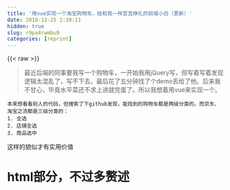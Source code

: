 ```yaml
---
title: '用vue实现一个淘宝购物车，给和我一样苦苦挣扎的前端小白（更新）' 
date: 2018-12-25 2:30:11
hidden: true
slug: r9pa4rwmbu9
categories: [reprint]
---
```


{{< raw >}}

                    
<blockquote><p>最近后端的同事要我写一个购物车，一开始我用jQuery写，但写着写着发现逻辑太混乱了，写不下去。最后花了五分钟找了个demo丢给了他。后来我不甘心，毕竟水平菜还不求上进就完蛋了。所以我想着用vue来实现一个。</p></blockquote>
<div class="widget-codetool" style="display:none;">
      <div class="widget-codetool--inner">
      <span class="selectCode code-tool" data-toggle="tooltip" data-placement="top" title="" data-original-title="全选"></span>
      <span type="button" class="copyCode code-tool" data-toggle="tooltip" data-placement="top" data-clipboard-text="本来想看看别人的代码，但搜索了下github发现，能找到的购物车都是两级分类的。而京东、淘宝之流都是三级分类的：  
1. 全选        
2. 店铺全选  
3. 商品选中   " title="" data-original-title="复制"></span>
      <span type="button" class="saveToNote code-tool" data-toggle="tooltip" data-placement="top" title="" data-original-title="放进笔记"></span>
      </div>
      </div><pre class="hljs markdown"><code>本来想看看别人的代码，但搜索了下github发现，能找到的购物车都是两级分类的。而京东、淘宝之流都是三级分类的：  
<span class="hljs-bullet">1. </span>全选        
<span class="hljs-bullet">2. </span>店铺全选  
<span class="hljs-bullet">3. </span>商品选中   </code></pre>
<p>这样的貌似才有实用价值</p>
<h1 id="articleHeader0">html部分，不过多赘述</h1>
<div class="widget-codetool" style="display:none;">
      <div class="widget-codetool--inner">
      <span class="selectCode code-tool" data-toggle="tooltip" data-placement="top" title="" data-original-title="全选"></span>
      <span type="button" class="copyCode code-tool" data-toggle="tooltip" data-placement="top" data-clipboard-text="<div id=&quot;cart&quot;>
    <section class=&quot;cartMain&quot;>
        <div class=&quot;cartMain_hd&quot;>
            <ul class=&quot;order_lists cartTop&quot;>
                <li class=&quot;list_chk&quot;>
                    <!--所有商品全选-->
                    <input type=&quot;checkbox&quot; id=&quot;all&quot; class=&quot;whole_check&quot;>
                    <label for=&quot;all&quot; :class=&quot;fetchData.status?'mark':''&quot; @click=&quot;cartchoose()&quot;></label>
                    全选
                </li>
                <li class=&quot;list_con&quot;>商品信息</li>
                <li class=&quot;list_info&quot;>商品参数</li>
                <li class=&quot;list_price&quot;>单价</li>
                <li class=&quot;list_amount&quot;>数量</li>
                <li class=&quot;list_sum&quot;>金额</li>
                <li class=&quot;list_op&quot;>操作</li>
               
            </ul>
        </div>

         <div class=&quot;cartBox&quot; v-for=&quot;item in fetchData.list&quot; key=&quot;index&quot;>
            <div class=&quot;shop_info&quot;>
                <div class=&quot;all_check&quot;>
                    <input type=&quot;checkbox&quot; id=&quot;shop_a&quot; class=&quot;shopChoice&quot;>
                    <label for=&quot;shop_a&quot; class=&quot;shop&quot; :class=&quot;item.check?'mark':''&quot; @click=&quot;shopchoose(item)&quot;></label>
                </div>
                <div class=&quot;shop_name&quot;>
                    店铺：<a href=&quot;javascript:;&quot;>"{{"item.shop_name"}}"</a>
                </div>
            </div>
            <div class=&quot;order_content&quot;>
                <ul class=&quot;order_lists&quot; v-for=&quot;pro in item.products&quot;>
                    <li class=&quot;list_chk&quot;>
                        <input type=&quot;checkbox&quot; id=&quot;checkbox_2&quot; class=&quot;son_check&quot;>
                        <label for=&quot;checkbox_2&quot; :class=&quot;pro.checked?'mark':''&quot; @click=&quot;choose(item,pro)&quot;></label>
                    </li>
                    <li class=&quot;list_con&quot;>
                        <div class=&quot;list_img&quot;><a href=&quot;javascript:;&quot;><img :src=&quot;pro.img&quot; alt=&quot;&quot;></a></div>
                        <div class=&quot;list_text&quot;><a href=&quot;javascript:;&quot;>"{{"pro.text"}}"</a>
                        <span class=&quot;list_custom&quot;>定制</span>
                        </div>
                    </li>
                    <li class=&quot;list_info&quot;>
                        <p>规格：默认</p>
                        <p>尺寸：16*16*3(cm)</p>
                    </li>
                    <li class=&quot;list_price&quot;>
                        <p class=&quot;price&quot;>￥"{{"pro.price"}}"</p>
                        <div class=&quot;charge&quot;>
                            <p>更多促销</p>
                            <div class=&quot;chargebox&quot;>
                                测试
                            </div>
                        </div>
                    </li>
                    <li class=&quot;list_amount&quot;>
                        <div class=&quot;amount_box&quot;>
                            <a href=&quot;javascript:;&quot; class=&quot;reduce reSty&quot; @click=&quot;reduce(pro)&quot;>-</a>
                            <input type=&quot;text&quot; v-model=&quot;pro.num&quot; class=&quot;sum&quot;>
                            <a href=&quot;javascript:;&quot; class=&quot;plus&quot; @click=&quot;add(pro)&quot;>+</a>
                        </div>
                    </li>
                    <li class=&quot;list_sum&quot;>
                        <p class=&quot;sum_price&quot;>￥"{{"pro.sum"}}"</p>
                    </li>
                    <li class=&quot;list_op&quot;>
                        <p class=&quot;collect&quot;><a href=&quot;javascript:;&quot; class=&quot;colBtn&quot;>收藏商品</a></p>
                        <p class=&quot;del&quot;><a href=&quot;javascript:;&quot; class=&quot;delBtn&quot;>移除商品</a></p>
                        <p class=&quot;custom&quot;><a href=&quot;javascript:;&quot; class=&quot;cusBtn&quot;>定制商品</a></p>
                        <div class=&quot;custombox&quot;>
                                测试
                        </div>
                    </li>
                </ul>
            </div>
        </div> 

        
        
        <!--底部-->
        <div class=&quot;bar-wrapper&quot;>
            <div class=&quot;bar-right&quot;>
                <div class=&quot;piece&quot;>已选商品<strong class=&quot;piece_num&quot;>"{{"this.fetchData.allnum"}}"</strong>件</div>
                <div class=&quot;totalMoney&quot;>共计: <strong class=&quot;total_text&quot;>￥"{{"this.fetchData.allsum"}}"</strong></div>
                <div class=&quot;calBtn&quot;><a href=&quot;javascript:;&quot;>结算</a></div>
            </div>
        </div>
    </section>
    <section class=&quot;model_bg&quot;></section>
    <section class=&quot;my_model&quot;>
        <p class=&quot;title&quot;>删除宝贝<span class=&quot;closeModel&quot;>X</span></p>
        <p>您确认要删除该宝贝吗？</p>
        <div class=&quot;opBtn&quot;><a href=&quot;javascript:;&quot; class=&quot;dialog-sure&quot;>确定</a><a href=&quot;javascript:;&quot; class=&quot;dialog-close&quot;>关闭</a></div>
    </section>
    </div>" title="" data-original-title="复制"></span>
      <span type="button" class="saveToNote code-tool" data-toggle="tooltip" data-placement="top" title="" data-original-title="放进笔记"></span>
      </div>
      </div><pre class="hljs django"><code><span class="xml"><span class="hljs-tag">&lt;<span class="hljs-name">div</span> <span class="hljs-attr">id</span>=<span class="hljs-string">"cart"</span>&gt;</span>
    <span class="hljs-tag">&lt;<span class="hljs-name">section</span> <span class="hljs-attr">class</span>=<span class="hljs-string">"cartMain"</span>&gt;</span>
        <span class="hljs-tag">&lt;<span class="hljs-name">div</span> <span class="hljs-attr">class</span>=<span class="hljs-string">"cartMain_hd"</span>&gt;</span>
            <span class="hljs-tag">&lt;<span class="hljs-name">ul</span> <span class="hljs-attr">class</span>=<span class="hljs-string">"order_lists cartTop"</span>&gt;</span>
                <span class="hljs-tag">&lt;<span class="hljs-name">li</span> <span class="hljs-attr">class</span>=<span class="hljs-string">"list_chk"</span>&gt;</span>
                    <span class="hljs-comment">&lt;!--所有商品全选--&gt;</span>
                    <span class="hljs-tag">&lt;<span class="hljs-name">input</span> <span class="hljs-attr">type</span>=<span class="hljs-string">"checkbox"</span> <span class="hljs-attr">id</span>=<span class="hljs-string">"all"</span> <span class="hljs-attr">class</span>=<span class="hljs-string">"whole_check"</span>&gt;</span>
                    <span class="hljs-tag">&lt;<span class="hljs-name">label</span> <span class="hljs-attr">for</span>=<span class="hljs-string">"all"</span> <span class="hljs-attr">:class</span>=<span class="hljs-string">"fetchData.status?'mark':''"</span> @<span class="hljs-attr">click</span>=<span class="hljs-string">"cartchoose()"</span>&gt;</span><span class="hljs-tag">&lt;/<span class="hljs-name">label</span>&gt;</span>
                    全选
                <span class="hljs-tag">&lt;/<span class="hljs-name">li</span>&gt;</span>
                <span class="hljs-tag">&lt;<span class="hljs-name">li</span> <span class="hljs-attr">class</span>=<span class="hljs-string">"list_con"</span>&gt;</span>商品信息<span class="hljs-tag">&lt;/<span class="hljs-name">li</span>&gt;</span>
                <span class="hljs-tag">&lt;<span class="hljs-name">li</span> <span class="hljs-attr">class</span>=<span class="hljs-string">"list_info"</span>&gt;</span>商品参数<span class="hljs-tag">&lt;/<span class="hljs-name">li</span>&gt;</span>
                <span class="hljs-tag">&lt;<span class="hljs-name">li</span> <span class="hljs-attr">class</span>=<span class="hljs-string">"list_price"</span>&gt;</span>单价<span class="hljs-tag">&lt;/<span class="hljs-name">li</span>&gt;</span>
                <span class="hljs-tag">&lt;<span class="hljs-name">li</span> <span class="hljs-attr">class</span>=<span class="hljs-string">"list_amount"</span>&gt;</span>数量<span class="hljs-tag">&lt;/<span class="hljs-name">li</span>&gt;</span>
                <span class="hljs-tag">&lt;<span class="hljs-name">li</span> <span class="hljs-attr">class</span>=<span class="hljs-string">"list_sum"</span>&gt;</span>金额<span class="hljs-tag">&lt;/<span class="hljs-name">li</span>&gt;</span>
                <span class="hljs-tag">&lt;<span class="hljs-name">li</span> <span class="hljs-attr">class</span>=<span class="hljs-string">"list_op"</span>&gt;</span>操作<span class="hljs-tag">&lt;/<span class="hljs-name">li</span>&gt;</span>
               
            <span class="hljs-tag">&lt;/<span class="hljs-name">ul</span>&gt;</span>
        <span class="hljs-tag">&lt;/<span class="hljs-name">div</span>&gt;</span>

         <span class="hljs-tag">&lt;<span class="hljs-name">div</span> <span class="hljs-attr">class</span>=<span class="hljs-string">"cartBox"</span> <span class="hljs-attr">v-for</span>=<span class="hljs-string">"item in fetchData.list"</span> <span class="hljs-attr">key</span>=<span class="hljs-string">"index"</span>&gt;</span>
            <span class="hljs-tag">&lt;<span class="hljs-name">div</span> <span class="hljs-attr">class</span>=<span class="hljs-string">"shop_info"</span>&gt;</span>
                <span class="hljs-tag">&lt;<span class="hljs-name">div</span> <span class="hljs-attr">class</span>=<span class="hljs-string">"all_check"</span>&gt;</span>
                    <span class="hljs-tag">&lt;<span class="hljs-name">input</span> <span class="hljs-attr">type</span>=<span class="hljs-string">"checkbox"</span> <span class="hljs-attr">id</span>=<span class="hljs-string">"shop_a"</span> <span class="hljs-attr">class</span>=<span class="hljs-string">"shopChoice"</span>&gt;</span>
                    <span class="hljs-tag">&lt;<span class="hljs-name">label</span> <span class="hljs-attr">for</span>=<span class="hljs-string">"shop_a"</span> <span class="hljs-attr">class</span>=<span class="hljs-string">"shop"</span> <span class="hljs-attr">:class</span>=<span class="hljs-string">"item.check?'mark':''"</span> @<span class="hljs-attr">click</span>=<span class="hljs-string">"shopchoose(item)"</span>&gt;</span><span class="hljs-tag">&lt;/<span class="hljs-name">label</span>&gt;</span>
                <span class="hljs-tag">&lt;/<span class="hljs-name">div</span>&gt;</span>
                <span class="hljs-tag">&lt;<span class="hljs-name">div</span> <span class="hljs-attr">class</span>=<span class="hljs-string">"shop_name"</span>&gt;</span>
                    店铺：<span class="hljs-tag">&lt;<span class="hljs-name">a</span> <span class="hljs-attr">href</span>=<span class="hljs-string">"javascript:;"</span>&gt;</span></span><span class="hljs-template-variable">"{{"item.shop_name"}}"</span><span class="xml"><span class="hljs-tag">&lt;/<span class="hljs-name">a</span>&gt;</span>
                <span class="hljs-tag">&lt;/<span class="hljs-name">div</span>&gt;</span>
            <span class="hljs-tag">&lt;/<span class="hljs-name">div</span>&gt;</span>
            <span class="hljs-tag">&lt;<span class="hljs-name">div</span> <span class="hljs-attr">class</span>=<span class="hljs-string">"order_content"</span>&gt;</span>
                <span class="hljs-tag">&lt;<span class="hljs-name">ul</span> <span class="hljs-attr">class</span>=<span class="hljs-string">"order_lists"</span> <span class="hljs-attr">v-for</span>=<span class="hljs-string">"pro in item.products"</span>&gt;</span>
                    <span class="hljs-tag">&lt;<span class="hljs-name">li</span> <span class="hljs-attr">class</span>=<span class="hljs-string">"list_chk"</span>&gt;</span>
                        <span class="hljs-tag">&lt;<span class="hljs-name">input</span> <span class="hljs-attr">type</span>=<span class="hljs-string">"checkbox"</span> <span class="hljs-attr">id</span>=<span class="hljs-string">"checkbox_2"</span> <span class="hljs-attr">class</span>=<span class="hljs-string">"son_check"</span>&gt;</span>
                        <span class="hljs-tag">&lt;<span class="hljs-name">label</span> <span class="hljs-attr">for</span>=<span class="hljs-string">"checkbox_2"</span> <span class="hljs-attr">:class</span>=<span class="hljs-string">"pro.checked?'mark':''"</span> @<span class="hljs-attr">click</span>=<span class="hljs-string">"choose(item,pro)"</span>&gt;</span><span class="hljs-tag">&lt;/<span class="hljs-name">label</span>&gt;</span>
                    <span class="hljs-tag">&lt;/<span class="hljs-name">li</span>&gt;</span>
                    <span class="hljs-tag">&lt;<span class="hljs-name">li</span> <span class="hljs-attr">class</span>=<span class="hljs-string">"list_con"</span>&gt;</span>
                        <span class="hljs-tag">&lt;<span class="hljs-name">div</span> <span class="hljs-attr">class</span>=<span class="hljs-string">"list_img"</span>&gt;</span><span class="hljs-tag">&lt;<span class="hljs-name">a</span> <span class="hljs-attr">href</span>=<span class="hljs-string">"javascript:;"</span>&gt;</span><span class="hljs-tag">&lt;<span class="hljs-name">img</span> <span class="hljs-attr">:src</span>=<span class="hljs-string">"pro.img"</span> <span class="hljs-attr">alt</span>=<span class="hljs-string">""</span>&gt;</span><span class="hljs-tag">&lt;/<span class="hljs-name">a</span>&gt;</span><span class="hljs-tag">&lt;/<span class="hljs-name">div</span>&gt;</span>
                        <span class="hljs-tag">&lt;<span class="hljs-name">div</span> <span class="hljs-attr">class</span>=<span class="hljs-string">"list_text"</span>&gt;</span><span class="hljs-tag">&lt;<span class="hljs-name">a</span> <span class="hljs-attr">href</span>=<span class="hljs-string">"javascript:;"</span>&gt;</span></span><span class="hljs-template-variable">"{{"pro.text"}}"</span><span class="xml"><span class="hljs-tag">&lt;/<span class="hljs-name">a</span>&gt;</span>
                        <span class="hljs-tag">&lt;<span class="hljs-name">span</span> <span class="hljs-attr">class</span>=<span class="hljs-string">"list_custom"</span>&gt;</span>定制<span class="hljs-tag">&lt;/<span class="hljs-name">span</span>&gt;</span>
                        <span class="hljs-tag">&lt;/<span class="hljs-name">div</span>&gt;</span>
                    <span class="hljs-tag">&lt;/<span class="hljs-name">li</span>&gt;</span>
                    <span class="hljs-tag">&lt;<span class="hljs-name">li</span> <span class="hljs-attr">class</span>=<span class="hljs-string">"list_info"</span>&gt;</span>
                        <span class="hljs-tag">&lt;<span class="hljs-name">p</span>&gt;</span>规格：默认<span class="hljs-tag">&lt;/<span class="hljs-name">p</span>&gt;</span>
                        <span class="hljs-tag">&lt;<span class="hljs-name">p</span>&gt;</span>尺寸：16*16*3(cm)<span class="hljs-tag">&lt;/<span class="hljs-name">p</span>&gt;</span>
                    <span class="hljs-tag">&lt;/<span class="hljs-name">li</span>&gt;</span>
                    <span class="hljs-tag">&lt;<span class="hljs-name">li</span> <span class="hljs-attr">class</span>=<span class="hljs-string">"list_price"</span>&gt;</span>
                        <span class="hljs-tag">&lt;<span class="hljs-name">p</span> <span class="hljs-attr">class</span>=<span class="hljs-string">"price"</span>&gt;</span>￥</span><span class="hljs-template-variable">"{{"pro.price"}}"</span><span class="xml"><span class="hljs-tag">&lt;/<span class="hljs-name">p</span>&gt;</span>
                        <span class="hljs-tag">&lt;<span class="hljs-name">div</span> <span class="hljs-attr">class</span>=<span class="hljs-string">"charge"</span>&gt;</span>
                            <span class="hljs-tag">&lt;<span class="hljs-name">p</span>&gt;</span>更多促销<span class="hljs-tag">&lt;/<span class="hljs-name">p</span>&gt;</span>
                            <span class="hljs-tag">&lt;<span class="hljs-name">div</span> <span class="hljs-attr">class</span>=<span class="hljs-string">"chargebox"</span>&gt;</span>
                                测试
                            <span class="hljs-tag">&lt;/<span class="hljs-name">div</span>&gt;</span>
                        <span class="hljs-tag">&lt;/<span class="hljs-name">div</span>&gt;</span>
                    <span class="hljs-tag">&lt;/<span class="hljs-name">li</span>&gt;</span>
                    <span class="hljs-tag">&lt;<span class="hljs-name">li</span> <span class="hljs-attr">class</span>=<span class="hljs-string">"list_amount"</span>&gt;</span>
                        <span class="hljs-tag">&lt;<span class="hljs-name">div</span> <span class="hljs-attr">class</span>=<span class="hljs-string">"amount_box"</span>&gt;</span>
                            <span class="hljs-tag">&lt;<span class="hljs-name">a</span> <span class="hljs-attr">href</span>=<span class="hljs-string">"javascript:;"</span> <span class="hljs-attr">class</span>=<span class="hljs-string">"reduce reSty"</span> @<span class="hljs-attr">click</span>=<span class="hljs-string">"reduce(pro)"</span>&gt;</span>-<span class="hljs-tag">&lt;/<span class="hljs-name">a</span>&gt;</span>
                            <span class="hljs-tag">&lt;<span class="hljs-name">input</span> <span class="hljs-attr">type</span>=<span class="hljs-string">"text"</span> <span class="hljs-attr">v-model</span>=<span class="hljs-string">"pro.num"</span> <span class="hljs-attr">class</span>=<span class="hljs-string">"sum"</span>&gt;</span>
                            <span class="hljs-tag">&lt;<span class="hljs-name">a</span> <span class="hljs-attr">href</span>=<span class="hljs-string">"javascript:;"</span> <span class="hljs-attr">class</span>=<span class="hljs-string">"plus"</span> @<span class="hljs-attr">click</span>=<span class="hljs-string">"add(pro)"</span>&gt;</span>+<span class="hljs-tag">&lt;/<span class="hljs-name">a</span>&gt;</span>
                        <span class="hljs-tag">&lt;/<span class="hljs-name">div</span>&gt;</span>
                    <span class="hljs-tag">&lt;/<span class="hljs-name">li</span>&gt;</span>
                    <span class="hljs-tag">&lt;<span class="hljs-name">li</span> <span class="hljs-attr">class</span>=<span class="hljs-string">"list_sum"</span>&gt;</span>
                        <span class="hljs-tag">&lt;<span class="hljs-name">p</span> <span class="hljs-attr">class</span>=<span class="hljs-string">"sum_price"</span>&gt;</span>￥</span><span class="hljs-template-variable">"{{"pro.sum"}}"</span><span class="xml"><span class="hljs-tag">&lt;/<span class="hljs-name">p</span>&gt;</span>
                    <span class="hljs-tag">&lt;/<span class="hljs-name">li</span>&gt;</span>
                    <span class="hljs-tag">&lt;<span class="hljs-name">li</span> <span class="hljs-attr">class</span>=<span class="hljs-string">"list_op"</span>&gt;</span>
                        <span class="hljs-tag">&lt;<span class="hljs-name">p</span> <span class="hljs-attr">class</span>=<span class="hljs-string">"collect"</span>&gt;</span><span class="hljs-tag">&lt;<span class="hljs-name">a</span> <span class="hljs-attr">href</span>=<span class="hljs-string">"javascript:;"</span> <span class="hljs-attr">class</span>=<span class="hljs-string">"colBtn"</span>&gt;</span>收藏商品<span class="hljs-tag">&lt;/<span class="hljs-name">a</span>&gt;</span><span class="hljs-tag">&lt;/<span class="hljs-name">p</span>&gt;</span>
                        <span class="hljs-tag">&lt;<span class="hljs-name">p</span> <span class="hljs-attr">class</span>=<span class="hljs-string">"del"</span>&gt;</span><span class="hljs-tag">&lt;<span class="hljs-name">a</span> <span class="hljs-attr">href</span>=<span class="hljs-string">"javascript:;"</span> <span class="hljs-attr">class</span>=<span class="hljs-string">"delBtn"</span>&gt;</span>移除商品<span class="hljs-tag">&lt;/<span class="hljs-name">a</span>&gt;</span><span class="hljs-tag">&lt;/<span class="hljs-name">p</span>&gt;</span>
                        <span class="hljs-tag">&lt;<span class="hljs-name">p</span> <span class="hljs-attr">class</span>=<span class="hljs-string">"custom"</span>&gt;</span><span class="hljs-tag">&lt;<span class="hljs-name">a</span> <span class="hljs-attr">href</span>=<span class="hljs-string">"javascript:;"</span> <span class="hljs-attr">class</span>=<span class="hljs-string">"cusBtn"</span>&gt;</span>定制商品<span class="hljs-tag">&lt;/<span class="hljs-name">a</span>&gt;</span><span class="hljs-tag">&lt;/<span class="hljs-name">p</span>&gt;</span>
                        <span class="hljs-tag">&lt;<span class="hljs-name">div</span> <span class="hljs-attr">class</span>=<span class="hljs-string">"custombox"</span>&gt;</span>
                                测试
                        <span class="hljs-tag">&lt;/<span class="hljs-name">div</span>&gt;</span>
                    <span class="hljs-tag">&lt;/<span class="hljs-name">li</span>&gt;</span>
                <span class="hljs-tag">&lt;/<span class="hljs-name">ul</span>&gt;</span>
            <span class="hljs-tag">&lt;/<span class="hljs-name">div</span>&gt;</span>
        <span class="hljs-tag">&lt;/<span class="hljs-name">div</span>&gt;</span> 

        
        
        <span class="hljs-comment">&lt;!--底部--&gt;</span>
        <span class="hljs-tag">&lt;<span class="hljs-name">div</span> <span class="hljs-attr">class</span>=<span class="hljs-string">"bar-wrapper"</span>&gt;</span>
            <span class="hljs-tag">&lt;<span class="hljs-name">div</span> <span class="hljs-attr">class</span>=<span class="hljs-string">"bar-right"</span>&gt;</span>
                <span class="hljs-tag">&lt;<span class="hljs-name">div</span> <span class="hljs-attr">class</span>=<span class="hljs-string">"piece"</span>&gt;</span>已选商品<span class="hljs-tag">&lt;<span class="hljs-name">strong</span> <span class="hljs-attr">class</span>=<span class="hljs-string">"piece_num"</span>&gt;</span></span><span class="hljs-template-variable">"{{"this.fetchData.allnum"}}"</span><span class="xml"><span class="hljs-tag">&lt;/<span class="hljs-name">strong</span>&gt;</span>件<span class="hljs-tag">&lt;/<span class="hljs-name">div</span>&gt;</span>
                <span class="hljs-tag">&lt;<span class="hljs-name">div</span> <span class="hljs-attr">class</span>=<span class="hljs-string">"totalMoney"</span>&gt;</span>共计: <span class="hljs-tag">&lt;<span class="hljs-name">strong</span> <span class="hljs-attr">class</span>=<span class="hljs-string">"total_text"</span>&gt;</span>￥</span><span class="hljs-template-variable">"{{"this.fetchData.allsum"}}"</span><span class="xml"><span class="hljs-tag">&lt;/<span class="hljs-name">strong</span>&gt;</span><span class="hljs-tag">&lt;/<span class="hljs-name">div</span>&gt;</span>
                <span class="hljs-tag">&lt;<span class="hljs-name">div</span> <span class="hljs-attr">class</span>=<span class="hljs-string">"calBtn"</span>&gt;</span><span class="hljs-tag">&lt;<span class="hljs-name">a</span> <span class="hljs-attr">href</span>=<span class="hljs-string">"javascript:;"</span>&gt;</span>结算<span class="hljs-tag">&lt;/<span class="hljs-name">a</span>&gt;</span><span class="hljs-tag">&lt;/<span class="hljs-name">div</span>&gt;</span>
            <span class="hljs-tag">&lt;/<span class="hljs-name">div</span>&gt;</span>
        <span class="hljs-tag">&lt;/<span class="hljs-name">div</span>&gt;</span>
    <span class="hljs-tag">&lt;/<span class="hljs-name">section</span>&gt;</span>
    <span class="hljs-tag">&lt;<span class="hljs-name">section</span> <span class="hljs-attr">class</span>=<span class="hljs-string">"model_bg"</span>&gt;</span><span class="hljs-tag">&lt;/<span class="hljs-name">section</span>&gt;</span>
    <span class="hljs-tag">&lt;<span class="hljs-name">section</span> <span class="hljs-attr">class</span>=<span class="hljs-string">"my_model"</span>&gt;</span>
        <span class="hljs-tag">&lt;<span class="hljs-name">p</span> <span class="hljs-attr">class</span>=<span class="hljs-string">"title"</span>&gt;</span>删除宝贝<span class="hljs-tag">&lt;<span class="hljs-name">span</span> <span class="hljs-attr">class</span>=<span class="hljs-string">"closeModel"</span>&gt;</span>X<span class="hljs-tag">&lt;/<span class="hljs-name">span</span>&gt;</span><span class="hljs-tag">&lt;/<span class="hljs-name">p</span>&gt;</span>
        <span class="hljs-tag">&lt;<span class="hljs-name">p</span>&gt;</span>您确认要删除该宝贝吗？<span class="hljs-tag">&lt;/<span class="hljs-name">p</span>&gt;</span>
        <span class="hljs-tag">&lt;<span class="hljs-name">div</span> <span class="hljs-attr">class</span>=<span class="hljs-string">"opBtn"</span>&gt;</span><span class="hljs-tag">&lt;<span class="hljs-name">a</span> <span class="hljs-attr">href</span>=<span class="hljs-string">"javascript:;"</span> <span class="hljs-attr">class</span>=<span class="hljs-string">"dialog-sure"</span>&gt;</span>确定<span class="hljs-tag">&lt;/<span class="hljs-name">a</span>&gt;</span><span class="hljs-tag">&lt;<span class="hljs-name">a</span> <span class="hljs-attr">href</span>=<span class="hljs-string">"javascript:;"</span> <span class="hljs-attr">class</span>=<span class="hljs-string">"dialog-close"</span>&gt;</span>关闭<span class="hljs-tag">&lt;/<span class="hljs-name">a</span>&gt;</span><span class="hljs-tag">&lt;/<span class="hljs-name">div</span>&gt;</span>
    <span class="hljs-tag">&lt;/<span class="hljs-name">section</span>&gt;</span>
    <span class="hljs-tag">&lt;/<span class="hljs-name">div</span>&gt;</span></span></code></pre>
<p><span class="img-wrap"><img data-src="/img/bVYAJB?w=1208&amp;h=973" src="https://static.alili.tech/img/bVYAJB?w=1208&amp;h=973" alt="图片描述" title="图片描述" style="cursor: pointer;"></span></p>
<p>大概长这个样子，很普通的一个购物车页面，另外html和css部分不是我写的，是下载的jQuery购物车的demo里的代码，这样比较省事情。</p>
<h1 id="articleHeader1">购物车逻辑分析</h1>
<p>1.三级选中按钮的实现  <br>2.每件商品总价的变动<br>3.商品总件数、商品总计价格的变动<br>4.输入商品数量导致2，3的变动（未实现）</p>
<h2 id="articleHeader2">先上数据</h2>
<div class="widget-codetool" style="display:none;">
      <div class="widget-codetool--inner">
      <span class="selectCode code-tool" data-toggle="tooltip" data-placement="top" title="" data-original-title="全选"></span>
      <span type="button" class="copyCode code-tool" data-toggle="tooltip" data-placement="top" data-clipboard-text="data(){
                return{
                    fetchData:{
                        list:[
                            {
                                shop_id:1,
                                shop_name:'搜猎人艺术生活',
                                products:[
                                    {
                                        pro_id:101,
                                        text:'洗面奶洗面奶洗面奶洗面奶洗面奶洗面奶洗面奶洗面奶',
                                        price:480,
                                        num:1,
                                        img:'./images/1.png',
                                        sum:480,
                                        checked:false//商品选中状态
                                    },
                                    {
                                        pro_id:102,
                                        text:'花露水花露水花露水花露水花露水花露水花露水花露水',
                                        price:680,
                                        num:1,
                                        img:'./images/2.png',
                                        sum:680,
                                        checked:false
                                    },
                                    {
                                        pro_id:103,
                                        text:'燕麦片燕麦片燕麦片燕麦片燕麦片燕麦片燕麦片燕麦片',
                                        price:380,
                                        num:1,
                                        img:'./images/3.png',
                                        sum:380,
                                        checked:false
                                    }
                                ],
                                check:false,//店铺选中状态
                                choose:0,//商品选中个数
                            },
                            {
                                shop_id:2,
                                shop_name:'卷卷旗舰店',
                                products:[
                                    {
                                        pro_id:201,
                                        text:'剃须刀剃须刀剃须刀剃须刀剃须刀剃须刀剃须刀剃须刀',
                                        price:580,
                                        num:1,
                                        img:'./images/4.png',
                                        sum:580,
                                        checked:false
                                    },
                                    {
                                        pro_id:202,
                                        text:'卫生纸卫生纸卫生纸卫生纸卫生纸卫生纸卫生纸卫生纸',
                                        price:780,
                                        num:1,
                                        img:'./images/5.png',
                                        sum:780,
                                        checked:false
                                    }
                                ],
                                check:false,
                                choose:0,
                            },
                            {
                                shop_id:3,
                                shop_name:'瓜皮的神秘商店',
                                products:[
                                    {
                                        pro_id:301,
                                        text:'眼镜片眼镜片眼镜片眼镜片眼镜片眼镜片眼镜片眼镜片',
                                        price:180,
                                        num:1,
                                        img:'./images/6.png',
                                        sum:180,
                                        checked:false
                                    },
                                    {
                                        pro_id:302,
                                        text:'凑数的凑数的凑数的凑数的凑数的凑数的凑数的凑数的',
                                        price:280,
                                        num:1,
                                        img:'./images/7.png',
                                        sum:280,
                                        checked:false
                                    }                                
                                ],
                                check:false,
                                choose:0,
                            }
                        ],
                    status:false,//全选选中状态
                    allchoose:0,//店铺选中个数
                    allsum:0,//总计价格
                    allnum:0//总计数量
                    }
                }
            }," title="" data-original-title="复制"></span>
      <span type="button" class="saveToNote code-tool" data-toggle="tooltip" data-placement="top" title="" data-original-title="放进笔记"></span>
      </div>
      </div><pre class="hljs less"><code><span class="hljs-selector-tag">data</span>(){
                <span class="hljs-selector-tag">return</span>{
                    <span class="hljs-attribute">fetchData</span>:{
                        <span class="hljs-attribute">list</span>:[
                            {
                                <span class="hljs-attribute">shop_id</span>:<span class="hljs-number">1</span>,
                                <span class="hljs-attribute">shop_name</span>:<span class="hljs-string">'搜猎人艺术生活'</span>,
                                <span class="hljs-attribute">products</span>:[
                                    {
                                        <span class="hljs-attribute">pro_id</span>:<span class="hljs-number">101</span>,
                                        <span class="hljs-attribute">text</span>:<span class="hljs-string">'洗面奶洗面奶洗面奶洗面奶洗面奶洗面奶洗面奶洗面奶'</span>,
                                        <span class="hljs-attribute">price</span>:<span class="hljs-number">480</span>,
                                        <span class="hljs-attribute">num</span>:<span class="hljs-number">1</span>,
                                        <span class="hljs-attribute">img</span>:<span class="hljs-string">'./images/1.png'</span>,
                                        <span class="hljs-attribute">sum</span>:<span class="hljs-number">480</span>,
                                        <span class="hljs-attribute">checked</span>:false<span class="hljs-comment">//商品选中状态</span>
                                    },
                                    {
                                        <span class="hljs-attribute">pro_id</span>:<span class="hljs-number">102</span>,
                                        <span class="hljs-attribute">text</span>:<span class="hljs-string">'花露水花露水花露水花露水花露水花露水花露水花露水'</span>,
                                        <span class="hljs-attribute">price</span>:<span class="hljs-number">680</span>,
                                        <span class="hljs-attribute">num</span>:<span class="hljs-number">1</span>,
                                        <span class="hljs-attribute">img</span>:<span class="hljs-string">'./images/2.png'</span>,
                                        <span class="hljs-attribute">sum</span>:<span class="hljs-number">680</span>,
                                        <span class="hljs-attribute">checked</span>:false
                                    },
                                    {
                                        <span class="hljs-attribute">pro_id</span>:<span class="hljs-number">103</span>,
                                        <span class="hljs-attribute">text</span>:<span class="hljs-string">'燕麦片燕麦片燕麦片燕麦片燕麦片燕麦片燕麦片燕麦片'</span>,
                                        <span class="hljs-attribute">price</span>:<span class="hljs-number">380</span>,
                                        <span class="hljs-attribute">num</span>:<span class="hljs-number">1</span>,
                                        <span class="hljs-attribute">img</span>:<span class="hljs-string">'./images/3.png'</span>,
                                        <span class="hljs-attribute">sum</span>:<span class="hljs-number">380</span>,
                                        <span class="hljs-attribute">checked</span>:false
                                    }
                                ],
                                <span class="hljs-attribute">check</span>:false,<span class="hljs-comment">//店铺选中状态</span>
                                <span class="hljs-attribute">choose</span>:<span class="hljs-number">0</span>,<span class="hljs-comment">//商品选中个数</span>
                            },
                            {
                                <span class="hljs-attribute">shop_id</span>:<span class="hljs-number">2</span>,
                                <span class="hljs-attribute">shop_name</span>:<span class="hljs-string">'卷卷旗舰店'</span>,
                                <span class="hljs-attribute">products</span>:[
                                    {
                                        <span class="hljs-attribute">pro_id</span>:<span class="hljs-number">201</span>,
                                        <span class="hljs-attribute">text</span>:<span class="hljs-string">'剃须刀剃须刀剃须刀剃须刀剃须刀剃须刀剃须刀剃须刀'</span>,
                                        <span class="hljs-attribute">price</span>:<span class="hljs-number">580</span>,
                                        <span class="hljs-attribute">num</span>:<span class="hljs-number">1</span>,
                                        <span class="hljs-attribute">img</span>:<span class="hljs-string">'./images/4.png'</span>,
                                        <span class="hljs-attribute">sum</span>:<span class="hljs-number">580</span>,
                                        <span class="hljs-attribute">checked</span>:false
                                    },
                                    {
                                        <span class="hljs-attribute">pro_id</span>:<span class="hljs-number">202</span>,
                                        <span class="hljs-attribute">text</span>:<span class="hljs-string">'卫生纸卫生纸卫生纸卫生纸卫生纸卫生纸卫生纸卫生纸'</span>,
                                        <span class="hljs-attribute">price</span>:<span class="hljs-number">780</span>,
                                        <span class="hljs-attribute">num</span>:<span class="hljs-number">1</span>,
                                        <span class="hljs-attribute">img</span>:<span class="hljs-string">'./images/5.png'</span>,
                                        <span class="hljs-attribute">sum</span>:<span class="hljs-number">780</span>,
                                        <span class="hljs-attribute">checked</span>:false
                                    }
                                ],
                                <span class="hljs-attribute">check</span>:false,
                                <span class="hljs-attribute">choose</span>:<span class="hljs-number">0</span>,
                            },
                            {
                                <span class="hljs-attribute">shop_id</span>:<span class="hljs-number">3</span>,
                                <span class="hljs-attribute">shop_name</span>:<span class="hljs-string">'瓜皮的神秘商店'</span>,
                                <span class="hljs-attribute">products</span>:[
                                    {
                                        <span class="hljs-attribute">pro_id</span>:<span class="hljs-number">301</span>,
                                        <span class="hljs-attribute">text</span>:<span class="hljs-string">'眼镜片眼镜片眼镜片眼镜片眼镜片眼镜片眼镜片眼镜片'</span>,
                                        <span class="hljs-attribute">price</span>:<span class="hljs-number">180</span>,
                                        <span class="hljs-attribute">num</span>:<span class="hljs-number">1</span>,
                                        <span class="hljs-attribute">img</span>:<span class="hljs-string">'./images/6.png'</span>,
                                        <span class="hljs-attribute">sum</span>:<span class="hljs-number">180</span>,
                                        <span class="hljs-attribute">checked</span>:false
                                    },
                                    {
                                        <span class="hljs-attribute">pro_id</span>:<span class="hljs-number">302</span>,
                                        <span class="hljs-attribute">text</span>:<span class="hljs-string">'凑数的凑数的凑数的凑数的凑数的凑数的凑数的凑数的'</span>,
                                        <span class="hljs-attribute">price</span>:<span class="hljs-number">280</span>,
                                        <span class="hljs-attribute">num</span>:<span class="hljs-number">1</span>,
                                        <span class="hljs-attribute">img</span>:<span class="hljs-string">'./images/7.png'</span>,
                                        <span class="hljs-attribute">sum</span>:<span class="hljs-number">280</span>,
                                        <span class="hljs-attribute">checked</span>:false
                                    }                                
                                ],
                                <span class="hljs-attribute">check</span>:false,
                                <span class="hljs-attribute">choose</span>:<span class="hljs-number">0</span>,
                            }
                        ],
                    <span class="hljs-attribute">status</span>:false,<span class="hljs-comment">//全选选中状态</span>
                    <span class="hljs-attribute">allchoose</span>:<span class="hljs-number">0</span>,<span class="hljs-comment">//店铺选中个数</span>
                    <span class="hljs-attribute">allsum</span>:<span class="hljs-number">0</span>,<span class="hljs-comment">//总计价格</span>
                    <span class="hljs-attribute">allnum</span>:<span class="hljs-number">0</span><span class="hljs-comment">//总计数量</span>
                    }
                }
            },</code></pre>
<p>意义不明的部分写了注释，其他数据一目了然</p>
<h2 id="articleHeader3">单个商品的选中按钮</h2>
<p>单个商品的选中按钮很容易实现，一般是添加一个点击方法，值取反。但在购物车中这样的方法是不行的，单个商品的选中以及取消所执行的逻辑有部分不同，所以我选择将其拆分。</p>
<div class="widget-codetool" style="display:none;">
      <div class="widget-codetool--inner">
      <span class="selectCode code-tool" data-toggle="tooltip" data-placement="top" title="" data-original-title="全选"></span>
      <span type="button" class="copyCode code-tool" data-toggle="tooltip" data-placement="top" data-clipboard-text="choosetrue(item,pro){
                    pro.checked=true//将商品选中状态改为true
                    ++item.choose===item.products.length?item.check=true:''//这里执行了两部，选中商品数量先+1，再与该店铺商品数量比较，如果相等就更改店铺选中状态为true
                    item.check?++this.fetchData.allchoose===this.fetchData.list.length?this.fetchData.status=true:this.fetchData.status=false:''//如果店铺选中状态改为true，选中店铺数量先+1，再与店铺数量比较，如果相等就更改全选选中状态为true      
                },
choosefalse(item,pro){
                    pro.checked=false//将商品选中状态改为false
                    --item.choose//选中商品数量-1
                    if(item.check){//如果店铺是被选中的，更改店铺选中状态
                        item.check=false
                        --this.fetchData.allchoose//并且选中店铺数量-1
                    }
                    this.fetchData.status=false//无论之前全选的状态，将其改为false就行
                },
choose(item,pro){
                    !pro.checked?this.choosetrue(item,pro):this.choosefalse(item,pro)
                },//这里是绑定到html上的方法，取反是由于你在触发方法的时候取的是之前的状态" title="" data-original-title="复制"></span>
      <span type="button" class="saveToNote code-tool" data-toggle="tooltip" data-placement="top" title="" data-original-title="放进笔记"></span>
      </div>
      </div><pre class="javascript hljs"><code class="Javascript">choosetrue(item,pro){
                    pro.checked=<span class="hljs-literal">true</span><span class="hljs-comment">//将商品选中状态改为true</span>
                    ++item.choose===item.products.length?item.check=<span class="hljs-literal">true</span>:<span class="hljs-string">''</span><span class="hljs-comment">//这里执行了两部，选中商品数量先+1，再与该店铺商品数量比较，如果相等就更改店铺选中状态为true</span>
                    item.check?++<span class="hljs-keyword">this</span>.fetchData.allchoose===<span class="hljs-keyword">this</span>.fetchData.list.length?<span class="hljs-keyword">this</span>.fetchData.status=<span class="hljs-literal">true</span>:<span class="hljs-keyword">this</span>.fetchData.status=<span class="hljs-literal">false</span>:<span class="hljs-string">''</span><span class="hljs-comment">//如果店铺选中状态改为true，选中店铺数量先+1，再与店铺数量比较，如果相等就更改全选选中状态为true      </span>
                },
choosefalse(item,pro){
                    pro.checked=<span class="hljs-literal">false</span><span class="hljs-comment">//将商品选中状态改为false</span>
                    --item.choose<span class="hljs-comment">//选中商品数量-1</span>
                    <span class="hljs-keyword">if</span>(item.check){<span class="hljs-comment">//如果店铺是被选中的，更改店铺选中状态</span>
                        item.check=<span class="hljs-literal">false</span>
                        --<span class="hljs-keyword">this</span>.fetchData.allchoose<span class="hljs-comment">//并且选中店铺数量-1</span>
                    }
                    <span class="hljs-keyword">this</span>.fetchData.status=<span class="hljs-literal">false</span><span class="hljs-comment">//无论之前全选的状态，将其改为false就行</span>
                },
choose(item,pro){
                    !pro.checked?<span class="hljs-keyword">this</span>.choosetrue(item,pro):<span class="hljs-keyword">this</span>.choosefalse(item,pro)
                },<span class="hljs-comment">//这里是绑定到html上的方法，取反是由于你在触发方法的时候取的是之前的状态</span></code></pre>
<p>相信有的人看了代码还是觉得能把三个函数写在一起，其实我之前就是这么干的，然后就悲剧了，可能是我功底不够。先不管这些。现在分析下店铺全选的逻辑：</p>
<ol>
<li><p>选中之后，店铺下的所有商品选中，并且判断全选按钮是否要选中</p></li>
<li><p>取消选中，店铺下的所有商品取消选中</p></li>
</ol>
<p>这是基本逻辑，但如果照这个思路写，用循环将商品状态更改，很轻松，但是还是需要判断是否要选中全选按钮。我们换个思路吧，因为我发现“判断是否要选中全选按钮”已经在之前写过了。店铺选中按钮的前半部分逻辑其实就是choosetrue函数执行了一定的次数，我是这样写的：</p>
<h2 id="articleHeader4">单个店铺的选中按钮</h2>
<div class="widget-codetool" style="display:none;">
      <div class="widget-codetool--inner">
      <span class="selectCode code-tool" data-toggle="tooltip" data-placement="top" title="" data-original-title="全选"></span>
      <span type="button" class="copyCode code-tool" data-toggle="tooltip" data-placement="top" data-clipboard-text="shoptrue(item){
                    item.products.forEach((pro)=>{
                        pro.checked===false?this.choosetrue(item,pro):''
                    })
                },//循环店铺中的商品，先筛选出目前没选中的商品，给它执行choosetrue函数
shopfalse(item){
                    item.products.forEach((pro)=>{
                        pro.checked===true?this.choosefalse(item,pro):''
                    })
                },//循环店铺中的商品，先筛选出目前被选中的商品，给它执行choosefalse函数
shopchoose(item){
                    !item.check?this.shoptrue(item):this.shopfalse(item)
                },  " title="" data-original-title="复制"></span>
      <span type="button" class="saveToNote code-tool" data-toggle="tooltip" data-placement="top" title="" data-original-title="放进笔记"></span>
      </div>
      </div><pre class="hljs coffeescript"><code>shoptrue(item){
                    item.products.forEach(<span class="hljs-function"><span class="hljs-params">(pro)</span>=&gt;</span>{
                        pro.checked===<span class="hljs-literal">false</span>?<span class="hljs-keyword">this</span>.choosetrue(item,pro):<span class="hljs-string">''</span>
                    })
                },<span class="hljs-regexp">//</span>循环店铺中的商品，先筛选出目前没选中的商品，给它执行choosetrue函数
shopfalse(item){
                    item.products.forEach(<span class="hljs-function"><span class="hljs-params">(pro)</span>=&gt;</span>{
                        pro.checked===<span class="hljs-literal">true</span>?<span class="hljs-keyword">this</span>.choosefalse(item,pro):<span class="hljs-string">''</span>
                    })
                },<span class="hljs-regexp">//</span>循环店铺中的商品，先筛选出目前被选中的商品，给它执行choosefalse函数
shopchoose(item){
                    !item.check?<span class="hljs-keyword">this</span>.shoptrue(item):<span class="hljs-keyword">this</span>.shopfalse(item)
                },  </code></pre>
<p>刚才分开写的好处就出现啦，至于为什么要筛选一下，这和之后计算商品总价有关系（如果只是写多选按钮的逻辑，有人会图方便不筛选，比如一小时之前的我）</p>
<h2 id="articleHeader5">全选按钮</h2>
<div class="widget-codetool" style="display:none;">
      <div class="widget-codetool--inner">
      <span class="selectCode code-tool" data-toggle="tooltip" data-placement="top" title="" data-original-title="全选"></span>
      <span type="button" class="copyCode code-tool" data-toggle="tooltip" data-placement="top" data-clipboard-text="cartchoose(){
                    this.fetchData.status=!this.fetchData.status//取反改变状态
                    this.fetchData.status?this.fetchData.list.forEach((item)=>this.shoptrue(item)):this.fetchData.list.forEach((item)=>this.shopfalse(item))
                },//根据取反后的状态进行相应的店铺按钮操作   " title="" data-original-title="复制"></span>
      <span type="button" class="saveToNote code-tool" data-toggle="tooltip" data-placement="top" title="" data-original-title="放进笔记"></span>
      </div>
      </div><pre class="hljs kotlin"><code>cartchoose(){
                    <span class="hljs-keyword">this</span>.fetchData.status=!<span class="hljs-keyword">this</span>.fetchData.status<span class="hljs-comment">//取反改变状态</span>
                    <span class="hljs-keyword">this</span>.fetchData.status?<span class="hljs-keyword">this</span>.fetchData.list.forEach((item)=&gt;<span class="hljs-keyword">this</span>.shoptrue(item)):<span class="hljs-keyword">this</span>.fetchData.list.forEach((item)=&gt;<span class="hljs-keyword">this</span>.shopfalse(item))
                },<span class="hljs-comment">//根据取反后的状态进行相应的店铺按钮操作   </span></code></pre>
<p>有人可能发现为什么全选不进行筛选，其实是不需要筛选。之前选中的店铺按钮下的商品状态必然全部是true，只是空跑了一遍，总结起来的逻辑是：没选中的店铺改变状态-&gt;没选中的商品改变状态</p>
<h2 id="articleHeader6">增加按钮&amp;减少按钮</h2>
<div class="widget-codetool" style="display:none;">
      <div class="widget-codetool--inner">
      <span class="selectCode code-tool" data-toggle="tooltip" data-placement="top" title="" data-original-title="全选"></span>
      <span type="button" class="copyCode code-tool" data-toggle="tooltip" data-placement="top" data-clipboard-text=" add(pro){
                    pro.num++//商品数量+1
                    pro.sum+=pro.price//商品总价变动
                   
                },
reduce(pro){
                    if(pro.num===1){
                        pro.num//当商品数量=1，不变
                    }else{
                        pro.num--//否则-1
                        pro.sum-=pro.price//商品总价变动
                     
                    }
                }" title="" data-original-title="复制"></span>
      <span type="button" class="saveToNote code-tool" data-toggle="tooltip" data-placement="top" title="" data-original-title="放进笔记"></span>
      </div>
      </div><pre class="hljs stata"><code> add(<span class="hljs-keyword">pro</span>){
                    <span class="hljs-keyword">pro</span>.num++<span class="hljs-comment">//商品数量+1</span>
                    <span class="hljs-keyword">pro</span>.<span class="hljs-keyword">sum</span>+=<span class="hljs-keyword">pro</span>.price<span class="hljs-comment">//商品总价变动</span>
                   
                },
reduce(<span class="hljs-keyword">pro</span>){
                    <span class="hljs-keyword">if</span>(<span class="hljs-keyword">pro</span>.num===1){
                        <span class="hljs-keyword">pro</span>.num<span class="hljs-comment">//当商品数量=1，不变</span>
                    }<span class="hljs-keyword">else</span>{
                        <span class="hljs-keyword">pro</span>.num--<span class="hljs-comment">//否则-1</span>
                        <span class="hljs-keyword">pro</span>.<span class="hljs-keyword">sum</span>-=<span class="hljs-keyword">pro</span>.price<span class="hljs-comment">//商品总价变动</span>
                     
                    }
                }</code></pre>
<p>这里的逻辑比较简单，不细说。  <br>   接下来就是商品总计价格的变动，这里又要分析一下：首先，选中的商品才会影响总计价格的变动，那我们只需要将逻辑写着choosetrue函数中就行，而不需要去一遍一遍循环选中商品的总价格去计算总计价格，稍微调整下。</p>
<div class="widget-codetool" style="display:none;">
      <div class="widget-codetool--inner">
      <span class="selectCode code-tool" data-toggle="tooltip" data-placement="top" title="" data-original-title="全选"></span>
      <span type="button" class="copyCode code-tool" data-toggle="tooltip" data-placement="top" data-clipboard-text="choosetrue(item,pro){
                    pro.checked=true
                    ++item.choose===item.products.length?item.check=true:''
                    item.check?++this.fetchData.allchoose===this.fetchData.list.length?this.fetchData.status=true:this.fetchData.status=false:''
                    this.fetchData.allsum+=pro.sum//当触发商品选中按钮，将商品总价格添加到总计价格
                },
choosefalse(item,pro){
                    pro.checked=false
                    --item.choose
                    if(item.check){
                        item.check=false
                        --this.fetchData.allchoose
                    }
                    this.fetchData.status=false
                    this.fetchData.allsum-=pro.sum//当触发商品取消按钮，将商品总价格从总计价格删去                 
                },
add(pro){
                    pro.num++
                    pro.sum+=pro.price
                    pro.checked?this.fetchData.allsum+=pro.price:this.fetchData.allsum//这里判断下商品的状态决定是不是要改变总计价格
                },
reduce(pro){
                    if(pro.num===1){
                        pro.num
                    }else{
                        pro.num--
                        pro.sum-=pro.price
                        pro.checked?this.fetchData.allsum-=pro.price:this.fetchData.allsum//同上
                    }
                }" title="" data-original-title="复制"></span>
      <span type="button" class="saveToNote code-tool" data-toggle="tooltip" data-placement="top" title="" data-original-title="放进笔记"></span>
      </div>
      </div><pre class="hljs roboconf"><code>choosetrue(item,pro){
                    <span class="hljs-attribute">pro.checked=true
                    ++item.choose===item.products.length?item.check=true</span>:''
                    item<span class="hljs-variable">.check</span>?++this<span class="hljs-variable">.fetchData</span><span class="hljs-variable">.allchoose</span>===this<span class="hljs-variable">.fetchData</span><span class="hljs-variable">.list</span><span class="hljs-variable">.length</span>?this<span class="hljs-variable">.fetchData</span><span class="hljs-variable">.status</span>=true:this<span class="hljs-variable">.fetchData</span><span class="hljs-variable">.status</span>=false:''
                    this<span class="hljs-variable">.fetchData</span><span class="hljs-variable">.allsum</span>+=pro<span class="hljs-variable">.sum</span>//当触发商品选中按钮，将商品总价格添加到总计价格
                },
choosefalse(item,pro){
                    pro<span class="hljs-variable">.checked</span>=false
                    --item<span class="hljs-variable">.choose</span>
                    if(item<span class="hljs-variable">.check</span>){
                        item<span class="hljs-variable">.check</span>=false
                        --this<span class="hljs-variable">.fetchData</span><span class="hljs-variable">.allchoose</span>
                    }
                    this<span class="hljs-variable">.fetchData</span><span class="hljs-variable">.status</span>=false
                    this<span class="hljs-variable">.fetchData</span><span class="hljs-variable">.allsum-</span>=pro<span class="hljs-variable">.sum</span>//当触发商品取消按钮，将商品总价格从总计价格删去                 
                },
add(pro){
                    pro<span class="hljs-variable">.num</span>++
                    pro<span class="hljs-variable">.sum</span>+=pro<span class="hljs-variable">.price</span>
                    pro<span class="hljs-variable">.checked</span>?this<span class="hljs-variable">.fetchData</span><span class="hljs-variable">.allsum</span>+=pro<span class="hljs-variable">.price</span>:this<span class="hljs-variable">.fetchData</span><span class="hljs-variable">.allsum</span>//这里判断下商品的状态决定是不是要改变总计价格
                },
reduce(pro){
                    if(pro<span class="hljs-variable">.num</span>===1){
                        pro<span class="hljs-variable">.num</span>
                    }else{
                        pro<span class="hljs-variable">.num--</span>
                        pro<span class="hljs-variable">.sum-</span>=pro<span class="hljs-variable">.price</span>
                        pro<span class="hljs-variable">.checked</span>?this<span class="hljs-variable">.fetchData</span><span class="hljs-variable">.allsum-</span>=pro<span class="hljs-variable">.price</span>:this<span class="hljs-variable">.fetchData</span><span class="hljs-variable">.allsum</span>//同上
                    }
                }</code></pre>
<h2 id="articleHeader7">未完成部分</h2>
<p>商品数量的计算，这个淘宝和京东对数量的计算不同，淘宝是商品种类的数量，京东是商品总件数量，逻辑也较简单，跟商品价格后面相应添加就行。<br>当手动输入商品数量时，价格随之变动，我思考了半天只想到数据监测，但数据嵌套太深了，如果监测fetchData，监测函数会多次无意义触发，监测键盘也不现实，最好的办法是监测num这个数据，但我没继续实验，对watch用的不太熟。有小伙伴有实现方法麻烦告知</p>
<h2 id="articleHeader8">更新</h2>
<p>之前所有未完成部分已经解决，小伙伴们可以去github看源码。主要包括（商品数量计算，监控输入数字引起价格变动，输入数字的各种限制，避免有人填写负数和小数之类的）</p>
<h2 id="articleHeader9">源码</h2>
<blockquote><p><a href="https://github.com/yuyeqianxun/vue-cart" rel="nofollow noreferrer" target="_blank">https://github.com/yuyeqianxu...</a></p></blockquote>
<p>有bug麻烦告知一声，谢谢</p>

                
{{< /raw >}}

# 版权声明
本文资源来源互联网，仅供学习研究使用，版权归该资源的合法拥有者所有，

本文仅用于学习、研究和交流目的。转载请注明出处、完整链接以及原作者。

原作者若认为本站侵犯了您的版权，请联系我们，我们会立即删除！

## 原文标题
用vue实现一个淘宝购物车，给和我一样苦苦挣扎的前端小白（更新）

## 原文链接
[https://segmentfault.com/a/1190000012020677](https://segmentfault.com/a/1190000012020677)

